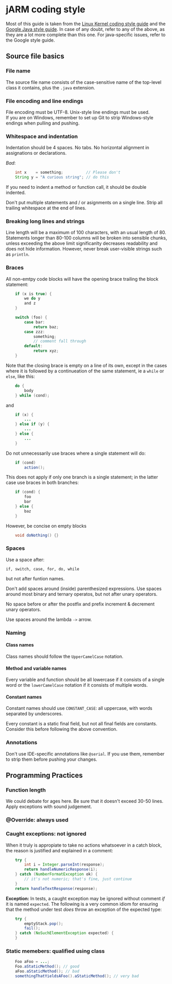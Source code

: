 # jARM coding style


Most of this guide is taken from the [Linux Kernel coding style guide](https://git.kernel.org/cgit/linux/kernel/git/torvalds/linux.git/tree/Documentation/CodingStyle?id=refs/tags/v3.19-rc6) and
the [Google Java style guide](http://google-styleguide.googlecode.com/svn/trunk/javaguide.html).
In case of any doubt, refer to any of the above, as they are a lot more complete than this one. For java-specific issues, refer to
the Google style guide.

## Source file basics

### File name

The source file name consists of the case-sensitive name of the top-level class it contains, plus the `.java` extension.

### File encoding and line endings

File encoding must be UTF-8. Unix-style line endings must be used.  
If you are on Windows, remember to set up Git to strip Windows-style endings
when pulling and pushing.

### Whitespace and indentation

Indentation should be 4 spaces. No tabs.
No horizontal alignment in assignations or declarations.

_Bad_:
```java
    int x    = something;          // Please don't
    String y = "A curious string"; // do this
```

If you need to indent a method or function call, it should be double indented.

Don't put multiple statements and / or asignments on a single line.
Strip all trailing whitespace at the end of lines.

### Breaking long lines and strings

Line length will be a maximum of 100 characters, with an usual length of 80.
Statements longer than 80-100 columns will be broken into sensible chunks, unless
exceeding the above limit significanlty decreases readability and does not hide 
information. However, never break user-visible strings such as `println`.

### Braces

All non-emtpy code blocks will have the opening brace trailing the block statement:

```java
    if (x is true) {
        we do y
        and z
    }

    switch (foo) {
        case bar:
            return baz;
        case zzz:
            something;
            // comment fall through
        default:
            return xyz;
    }
```

Note that the closing brace is empty on a line of its own, except in the cases where it is followed by a continueation of the same statement, ie a `while` or
`else`, like this:

```java
    do {
        body
    } while (cond);
```

and

```java
    if (x) {
        ...
    } else if (y) {
        ...
    } else {
        ...
    }
```

Do not unnecessarily use braces where a single statement will do:

```java
    if (cond)
        action();
```

This does not apply if only one branch is a single statement; in the latter case
use braces in both branches:

```java
    if (cond) {
        foo
        bar
    } else {
        baz
    }
```

However, be concise on empty blocks

```java
    void doNothing() {}
```

### Spaces

Use a space after:

`if, switch, case, for, do, while`

but not after funtion names.

Don't add spaces around (inside) parenthesized expressions.
Use spaces around most binary and ternary operatos, but not after unary
operators.

No space before or after the postfix and prefix increment & decrement unary operators.

Use spaces around the lambda `->` arrow.

### Naming

#### Class names
Class names should follow the `UpperCamelCase` notation.

#### Method and variable names
Every variable and function should be all lowercase if it consists of a single
word or the `lowerCamelCase` notation if it consists of multiple words.

#### Constant names
Constant names should use `CONSTANT_CASE`: all uppercase, with words separated
by underscores. 

Every constant is a static final field, but not all final fields are constants.
Consider this before following the above convention.

### Annotations

Don't use IDE-specific annotations like `@serial`. If you use them, remember to
strip them before pushing your changes.

## Programming Practices

### Function length

We could debate for ages here. Be sure that it doesn't exceed 30-50 lines.
Apply exceptions with sound judgement.

### @Override: always used

### Caught exceptions: not ignored

When it truly is appropiate to take no actions whatsoever in a catch block, the
reason is justified and explained in a comment:

```java
    try {
        int i = Integer.parseInt(response);
        return handleNumericResponse(i);
    } catch (NumberFormatException ok) {
        // it's not numeric; that's fine, just continue
    }
    return handleTextResponse(response);
```

__Exception:__ In tests, a caught exception may be ignored without comment _if_
it is named `expected`. The following is a very common idiom for ensuring that
the method under test _does_ throw an exception of the expected type:

```java
    try {
        emptyStack.pop();
        fail();
    } catch (NoSuchElementException expected) {
    }
```

### Static memebers: qualified using class

```java
    Foo aFoo = ...;
    Foo.aStaticMethod(); // good
    aFoo.aStaticMethod(); // bad
    somethingThatYieldsAFoo().aStaticMethod(); // very bad
```

